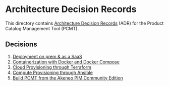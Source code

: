 # Architecture Decision Records

This directory contains [Architecture Decision Records][1] (ADR) for the Product 
Catalog Management Tool (PCMT).

[1]: http://thinkrelevance.com/blog/2011/11/15/documenting-architecture-decisions

## Decisions

1. [Deployment on prem & as a SaaS](adr-001.md)
1. [Containerization with Docker and Docker Compose](adr-002.md)
1. [Cloud Provisioning through Terraform](adr-003.md)
1. [Compute Provisioning through Ansible](adr-004.md)
1. [Build PCMT from the Akeneo PIM Community Edition](adr-005.md)
